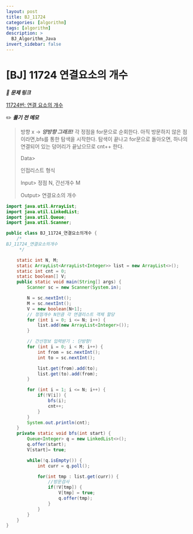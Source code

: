 ```yaml
---
layout: post
title: BJ_11724
categories: [algorithm]
tags: [algorithm]
description: >
  BJ_Algorithm_Java
invert_sidebar: false
---
```

# [BJ] 11724  연결요소의 개수

 ***🏹 문제 링크***

[11724번: 연결 요소의 개수](https://www.acmicpc.net/problem/11724)

✏️ ***풀기 전 메모*** 

> 방향 x -> ***양방향 그래프!*** 
각 정점을 for문으로 순회한다. 
아직 방문하지 않은 점이라면,bfs를 통한 탐색을 시작한다. 
탐색이 끝나고 for문으로 돌아오면, 하나의 연결되어 있는 덩어리가 끝났으므로 cnt++ 한다.
> 
> 
> Data>
> 
> 인접리스트 형식
> 
> Input>
> 정점 N, 간선개수 M
> 
> Output>
> 연결요소의 개수 
> 

```java
import java.util.ArrayList;
import java.util.LinkedList;
import java.util.Queue;
import java.util.Scanner;

public class BJ_11724_연결요소의개수 {
	/*
BJ_11724_연결요소의개수 	
	 */	

	static int N, M; 
	static ArrayList<ArrayList<Integer>> list = new ArrayList<>();
	static int cnt = 0; 
	static boolean[] V; 
	public static void main(String[] args) {
		Scanner sc = new Scanner(System.in);

		N = sc.nextInt(); 
		M = sc.nextInt(); 
		V = new boolean[N+1];
		// 정점개수 N만큼 각 연결리스트 객체 할당
		for (int i = 0; i <= N; i++) {
			list.add(new ArrayList<Integer>());
		}

		// 간선정보 입력받기 : 단방향!
		for (int i = 0; i < M; i++) {
			int from = sc.nextInt(); 
			int to = sc.nextInt(); 

			list.get(from).add(to);
			list.get(to).add(from);
		}

		for (int i = 1; i <= N; i++) {
			if(!V[i]) {
				bfs(i); 
				cnt++;
			}			
		}
		System.out.println(cnt);
	}
	private static void bfs(int start) {
		Queue<Integer> q = new LinkedList<>();
		q.offer(start);
		V[start]= true; 

		while(!q.isEmpty()) {
			int curr = q.poll(); 

			for(int tmp : list.get(curr)) {
				//방문검사 
				if(!V[tmp]) {
					V[tmp] = true; 
					q.offer(tmp);
				}
			}
		}
	}
}
```